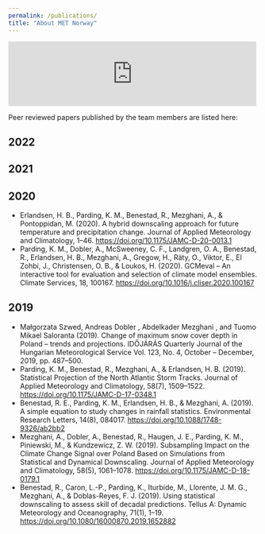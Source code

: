 ```yaml
---
permalink: /publications/
title: "About MET Norway"
---
```



<iframe src="https://app.cristin.no/projects/show.jsf?id=455603" style="width: 500px; height: 130px; border: 0px"></iframe>

Peer reviewed papers published by the team members are listed here:

## 2022

## 2021

## 2020
* Erlandsen, H. B., Parding, K. M., Benestad, R., Mezghani, A., & Pontoppidan, M. (2020). A hybrid downscaling approach for future temperature and precipitation change. Journal of Applied Meteorology and Climatology, 1–46. https://doi.org/10.1175/JAMC-D-20-0013.1 
* Parding, K. M., Dobler, A., McSweeney, C. F., Landgren, O. A., Benestad, R., Erlandsen, H. B., Mezghani, A., Gregow, H., Räty, O., Viktor, E., El Zohbi, J., Christensen, O. B., & Loukos, H. (2020). GCMeval – An interactive tool for evaluation and selection of climate model ensembles. Climate Services, 18, 100167. https://doi.org/10.1016/j.cliser.2020.100167 

## 2019
* Małgorzata Szwed, Andreas Dobler , Abdelkader Mezghani , and Tuomo Mikael Saloranta (2019). Change of maximum snow cover depth in Poland – trends and projections. IDŐJÁRÁS Quarterly Journal of the Hungarian Meteorological Service Vol. 123, No. 4, October – December, 2019, pp. 487–500.
* Parding, K. M., Benestad, R., Mezghani, A., & Erlandsen, H. B. (2019). Statistical Projection of the North Atlantic Storm Tracks. Journal of Applied Meteorology and Climatology, 58(7), 1509–1522. https://doi.org/10.1175/JAMC-D-17-0348.1
* Benestad, R. E., Parding, K. M., Erlandsen, H. B., & Mezghani, A. (2019). A simple equation to study changes in rainfall statistics. Environmental Research Letters, 14(8), 084017. https://doi.org/10.1088/1748-9326/ab2bb2
* Mezghani, A., Dobler, A., Benestad, R., Haugen, J. E., Parding, K. M., Piniewski, M., & Kundzewicz, Z. W. (2019). Subsampling Impact on the Climate Change Signal over Poland Based on Simulations from Statistical and Dynamical Downscaling. Journal of Applied Meteorology and Climatology, 58(5), 1061–1078. https://doi.org/10.1175/JAMC-D-18-0179.1
* Benestad, R., Caron, L.-P., Parding, K., Iturbide, M., Llorente, J. M. G., Mezghani, A., & Doblas-Reyes, F. J. (2019). Using statistical downscaling to assess skill of decadal predictions. Tellus A: Dynamic Meteorology and Oceanography, 71(1), 1–19. https://doi.org/10.1080/16000870.2019.1652882
